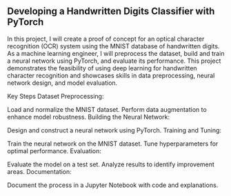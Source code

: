 ## Developing a Handwritten Digits Classifier with PyTorch

In this project, I will create a proof of concept for an optical character recognition (OCR) system using the MNIST database of handwritten digits. As a machine learning engineer, I will preprocess the dataset, build and train a neural network using PyTorch, and evaluate its performance. This project demonstrates the feasibility of using deep learning for handwritten character recognition and showcases skills in data preprocessing, neural network design, and model evaluation.

Key Steps
Dataset Preprocessing:

Load and normalize the MNIST dataset.
Perform data augmentation to enhance model robustness.
Building the Neural Network:

Design and construct a neural network using PyTorch.
Training and Tuning:

Train the neural network on the MNIST dataset.
Tune hyperparameters for optimal performance.
Evaluation:

Evaluate the model on a test set.
Analyze results to identify improvement areas.
Documentation:

Document the process in a Jupyter Notebook with code and explanations.
